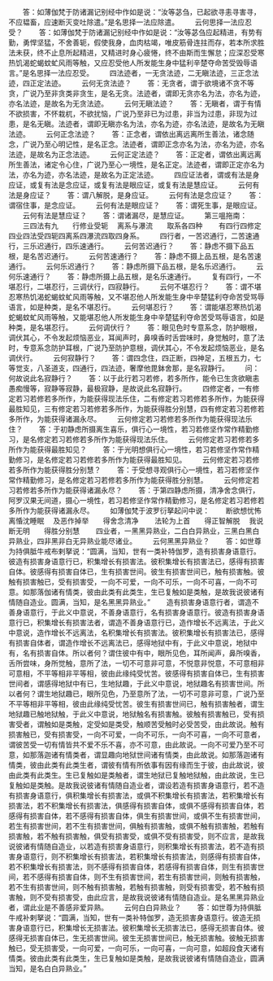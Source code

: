 <!-- { "loadSidebar": true } -->
　　答：如薄伽梵于防诸漏记别经中作如是说：“汝等苾刍，已起欲寻恚寻害寻，不应韫畜，应速断灭变吐除遣。”是名思择一法应除遣。
　　云何思择一法应忍受？
　　答：如薄伽梵于防诸漏记别经中作如是说：“汝等苾刍应起精进，有势有勤，勇悍坚猛，不舍善轭，假使我身，血肉枯竭，唯皮筋骨连拄而存，若本所求胜法未获，终不止息所起精进，又精进时身心疲惓，终不由斯而生懈怠；应深忍受寒热饥渴蛇蝎蚊虻风雨等触，又应忍受他人所发能生身中猛利辛楚夺命苦受毁辱语言。”是名思择一法应忍受。
　　四法迹者，一无贪法迹，二无瞋法迹，三正念法迹，四正定法迹。
　　云何无贪法迹？
　　答：无贪者，谓于欲境诸不贪不等贪，广说乃至非贪类非贪生，是名无贪。法迹者，谓即无贪亦名为法，亦名为迹，亦名法迹，是故名为无贪法迹。
　　云何无瞋法迹？
　　答：无瞋者，谓于有情不欲损害，不怀栽杌，不欲扰恼，广说乃至非已为过患，非当为过患，非现为过患，是名无瞋。法迹者，谓即无瞋亦名为法，亦名为迹，亦名法迹，是故名为无瞋法迹。
　　云何正念法迹？
　　答：正念者，谓依出离远离所生善法，诸念随念，广说乃至心明记性，是名正念。法迹者，谓即正念亦名为法，亦名为迹，亦名法迹，是故名为正念法迹。
　　云何正定法迹？
　　答：正定者，谓依出离远离所生善法，诸定令心住，广说乃至心一境性，是名正定。法迹者，谓即正定亦名为法，亦名为迹，亦名法迹，是故名为正定法迹。
　　四应证法者，谓或有法是身应证，或复有法是念应证，或复有法是眼应证，或复有法是慧应证。
　　云何有法是身应证？
　　答：谓八解脱，是身应证。
　　云何有法是念应证？
　　答：谓宿住事，是念应证。
　　云何有法是眼应证？
　　答：谓死生事，是眼应证。
　　云何有法是慧应证？
　　答：谓诸漏尽，是慧应证。
　　第三嗢拖南：
　　三四法有九　　行修业受轭
　离系与瀑流　　取系各四种
　　有四行四修定四业四法受四轭四离系四瀑流四取四身系。
　　四行者，一苦迟通行，二苦速通行，三乐迟通行，四乐速通行。
　　云何苦迟通行？
　　答：静虑不摄下品五根，是名苦迟通行。
　　云何苦速通行？
　　答：静虑不摄上品五根，是名苦速通行。
　　云何乐迟通行？
　　答：静虑所摄下品五根，是名乐迟通行。
　　云何乐速通行？
　　答：静虑所摄上品五根，是名乐速通行。
　　复有四行，一不堪忍行，二堪忍行，三调伏行，四寂静行。
　　云何不堪忍行？
　　答：谓不堪忍寒热饥渴蛇蝎蚊虻风雨等触，又不堪忍他人所发能生身中辛楚猛利夺命苦受骂辱语言，如是种类，是名不堪忍行。
　　云何堪忍行？
　　答：谓能堪忍寒热饥渴蛇蝎蚊虻风雨等触，又能堪忍他人所发能生身中辛楚猛利夺命苦受骂辱语言，如是种类，是名堪忍行。
　　云何调伏行？
　　答：眼见色时专意系念，防护眼根，调伏其心，不令发起烦恼恶业，耳闻声时，鼻嗅香时舌尝味时，身觉触时，意了法时，专意系念防护耳根，广说乃至防护意根，调伏其心，不令发起烦恼恶业，是名调伏行。
　　云何寂静行？
　　答：谓四念住，四正断，四神足，五根五力，七等觉支，八圣道支，四通行，四法迹，奢摩他毘鉢舍那，是名寂静行。
　　问：何故说此名寂静行？
　　答：以于此行若习若修，若多所作，能令已生贪欲瞋恚愚痴慢等，寂静等寂静，最极寂静，是故说此名寂静行。
　　四修定者，一有修定若习若修若多所作，为能获得现法乐住，二有修定若习若修若多所作，为能获得最胜知见，三有修定若习若修若多所作，为能获得胜分别慧，四有修定若习若修若多所作，为能获得诸漏永尽。
　　云何修定若习若修若多所作为能获得现法乐住？
　　答：于初静虑所摄离生喜乐，俱行心一境性，若习若修坚作常作精勤修习，是名修定若习若修若多所作为能获得现法乐住。
　　云何修定若习若修若多所作为能获得最胜知见？
　　答：于光明想俱行心一境性，若习若修坚作常作精勤修习，是名修定若习若修若多所作为能获得最胜知见。
　　云何修定若习若修若多所作为能获得胜分别慧？
　　答：于受想寻观俱行心一境性，若习若修坚作常作精勤修习，是名修定若习若修若多所作为能获得胜分别慧。
　　云何修定若习若修若多所作为能获得诸漏永尽？
　　答：于第四静虑所摄，清净舍念俱行，阿罗汉果无间道，摄心一境性，若习若修坚作常作精勤修习，是名修定若习若修若多所作为能获得诸漏永尽。
　　如薄伽梵于波罗衍拏起问中说：
　　断欲想忧怖　　离惛沈睡眠
　及恶作掉举　　得舍念清净
　　法轮为上首　　得正智解脱
　我说断无明　　得胜分别慧
　　四业者，一黑黑异熟业，二白白异熟业，三黑白黑白异熟业，四非黑非白无异熟业能尽诸业。
　　云何黑黑异熟业？
　　答：如世尊为持俱胝牛戒布剌拏说：“圆满，当知，世有一类补特伽罗，造有损害身语意行。彼造有损害身语意行已，积集增长有损害法。彼积集增长有损害法已，感得有损害自体。彼感得有损害自体已，生有损害世间。彼生有损害世间已，触有损害触。彼触有损害触已，受有损害受，一向不可爱，一向不可乐，一向不可喜，一向不可意。如那落伽诸有情类，彼由此类有此类生，生已复触如是类触，是故我说彼诸有情随自造业。圆满，当知，是名黑黑异熟业。”
　　造有损害身语意行者，谓造不善身语意行，于此义中意说，不善身语意行，名有损害身语意行。彼造有损害身语意行已，积集增长有损害法者，谓造不善身语意行已，造作增长不远离法，于此义中意说，造作增长不远离法，名积集增长有损害法。彼积集增长有损害法已，感得有损害自体者，谓造作增长不远离法已，感得地狱中有，于此义中意说，地狱中有，名有损害自体。所以者何？谓住彼中有中，眼所见色，耳所闻声，鼻所嗅香，舌所尝味，身所觉触，意所了法，一切不可意非可意，不悦意非悦意，不可意相非可意相，不平等相非平等相，彼由此缘纯受忧苦。彼感得有损害自体已，生有损害世间者，谓感得地狱中有已，生地狱趣，于此义中意说，地狱趣名有损害世间。所以者何？谓生地狱趣已，眼所见色，乃至意所了法，一切不可意非可意，广说乃至不平等相非平等相，彼由此缘纯受忧苦。彼生有损害世间已，触有损害触者，谓生地狱趣已触地狱触，于此义中意说，地狱触名有损害触。彼触有损害触已，受有损害受者，谓触如是类触，定受如是类受，触顺苦受触时必受苦受，由此故说。触有损害触已，受有损害受，一向不可爱，一向不可乐，一向不可喜，一向不可意者，谓彼苦受一切有情皆共不爱不乐不喜，亦不可意，由此故说。一向不可爱乃至不可意，如那落迦诸有情类者，谓显趣向地狱世间诸有情类，由此故说。如那落迦诸有情类，彼由此类有此类生者，谓彼有情有所依事有因有缘而生于彼，由此故说，彼由此类有此类生。生已复触如是类触者，谓生地狱已复触地狱触，由此故说，生已复触如是类触。是故我说彼诸有情随自造业者，谓设若造有损害身语意行，若不造有损害身语意行，俱积集增长有损害法，或俱不积集增长有损害法，若积集增长有损害法，若不积集增长有损害法，俱感得有损害自体，或俱不感得有损害自体，若感得有损害自体，若不感得有损害自体，俱生有损害世间，或俱不生有损害世间，若生有损害世间，若不生有损害世间，俱触有损害触，或俱不触有损害触，若触有损害触，若不触有损害触，俱受有损害受，或俱不受有损害受，则不应言，是故我说彼诸有情随自造业，以若造有损害身语意行，则积集增长有损害法，若不造有损害身语意行，则不积集增长有损害法，若积集增长有损害法，则感得有损害自体，若不积集增长有损害法，则不感得有损害自体，若感得有损害自体，则生有损害世间，若不感得有损害自体，则不生有损害世间，若生有损害世间，则触有损害触，若不生有损害世间，则不触有损害触，若触有损害触，则受有损害受，若不触有损害触，则不受有损害受，由此应言，是故我说彼诸有情随自造业。是名黑黑异熟业者，谓此业是不善感非爱异熟。
　　云何白白异熟业？
　　答：如世尊为持俱胝牛戒补剌拏说：“圆满，当知，世有一类补特伽罗，造无损害身语意行。彼造无损害身语意行已，积集增长无损害法。彼积集增长无损害法已，感得无损害自体。彼感得无损害自体已，生无损害世间。彼生无损害世间已，触无损害触。彼触无损害触已，受无损害受，一向可爱，一向可乐，一向可喜，一向可意，如超段食天诸有情类。彼由此类有此类生，生已复触如是类触，是故我说彼诸有情随自造业，圆满当知，是名白白异熟业。”
